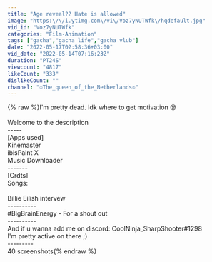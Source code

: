 ```yaml
---
title: "Age reveal?? Hate is allowed"
image: "https:\/\/i.ytimg.com\/vi\/Voz7yNUTWfk\/hqdefault.jpg"
vid_id: "Voz7yNUTWfk"
categories: "Film-Animation"
tags: ["gacha","gacha life","gacha vlub"]
date: "2022-05-17T02:58:36+03:00"
vid_date: "2022-05-14T07:16:23Z"
duration: "PT24S"
viewcount: "4817"
likeCount: "333"
dislikeCount: ""
channel: "♔︎The_queen_of_the_Netherlands♔︎"
---
```

{% raw %}I'm pretty dead. Idk where to get motivation 😪<br /><br />Welcome to the description<br />-----<br />[Apps used]<br />Kinemaster<br />ibisPaint X<br />Music Downloader<br />-------<br />[Crdts]<br />Songs:<br /><br />Billie Eilish intervew<br />----------<br />#BigBrainEnergy - For a shout out<br />----------<br />And if u wanna add me on discord: CoolNinja_SharpShooter#1298<br />I'm pretty active on there ;)<br />---------<br /> 40 screenshots{% endraw %}
